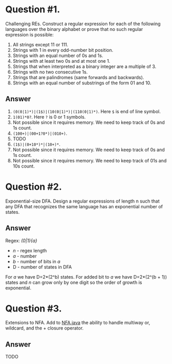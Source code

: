 # Question #1.
Challenging REs. Construct a regular expression for each of the following languages over the binary alphabet or prove that no such regular expression is possible:

1. All strings except 11 or 111.
2. Strings with 1 in every odd-number bit position.
3. Strings with an equal number of 0s and 1s.
4. Strings with at least two 0s and at most one 1.
5. Strings that when interpreted as a binary integer are a multiple of 3.
6. Strings with no two consecutive 1s.
7. Strings that are palindromes (same forwards and backwards).
8. Strings with an equal number of substrings of the form 01 and 10.

## Answer
1. `(0(0|1)*)|(1$)|(10(0|1)*)|(110(0|1)*)`. Here `$` is end of line symbol.
2. `1(01)*0?`. Here `?` is 0 or 1 symbols.
3. Not possible since it requires memory. We need to keep track of 0s and 1s count.
4. `(100+)|(00+1?0*)|(010+)`.
5. TODO
6. `(1$)|(0+10*)*|(10+)*`.
7. Not possible since it requires memory. We need to keep track of 0s and 1s count.
8. Not possible since it requires memory. We need to keep track of 01s and 10s count.

# Question #2.
Exponential-size DFA.
Design a regular expressions of length n such that any DFA that recognizes the same language has an exponential number of states.

## Answer
Regex: *(0|1){a}*

 * *n* - regex length
 * *a* - number
 * *b* - number of bits in *a*
 * D - number of states in DFA

For *a* we have D=2*(2^b) states.
For added bit to *a* we have D=2*(2^(b + 1)) states and *n* can grow only by one digit so the order of growth is exponential.


# Question #3.
Extensions to NFA. Add to [NFA.java](http://algs4.cs.princeton.edu/54regexp/NFA.java.html) the ability to handle multiway or, wildcard, and the + closure operator.

## Answer
TODO
